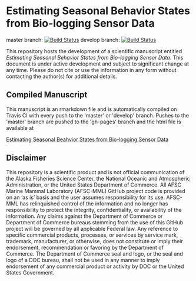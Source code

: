 
<!-- README.md is generated from README.Rmd. Please edit that file -->
Estimating Seasonal Behavior States from Bio-logging Sensor Data
================================================================

master branch:
[![Build Status](https://travis-ci.org/jmlondon/hsmm_seasons.svg?branch=master)](https://travis-ci.org/jmlondon/hsmm_seasons)
develop branch:
[![Build Status](https://travis-ci.org/jmlondon/hsmm_seasons.svg?branch=develop)](https://travis-ci.org/jmlondon/hsmm_seasons)

This repository hosts the development of a scientific manuscript entitled *Estimating Seasonal Behavior States from Bio-logging Sensor Data*. This document is under active development and subject to significant change at any time. Please do not cite or use the information in any form without contacting the author(s) for additional details.

Compiled Manuscript
-------------------

This manuscript is an rmarkdown file and is automatically compiled on Travis CI with every push to the 'master' or 'develop' branch. Pushes to the 'master' branch are pushed to the 'gh-pages' branch and the html file is available at

[Estimating Seasonal Beahvior States from Bio-logging Sensor Data](https://jmlondon.github.io/hsmm_seasons/hsmm_seasons.html)

Disclaimer
----------

This repository is a scientific product and is not official communication of the Alaska Fisheries Science Center, the National Oceanic and Atmospheric Administration, or the United States Department of Commerce. All AFSC Marine Mammal Laboratory (AFSC-MML) GitHub project code is provided on an ‘as is’ basis and the user assumes responsibility for its use. AFSC-MML has relinquished control of the information and no longer has responsibility to protect the integrity, confidentiality, or availability of the information. Any claims against the Department of Commerce or Department of Commerce bureaus stemming from the use of this GitHub project will be governed by all applicable Federal law. Any reference to specific commercial products, processes, or services by service mark, trademark, manufacturer, or otherwise, does not constitute or imply their endorsement, recommendation or favoring by the Department of Commerce. The Department of Commerce seal and logo, or the seal and logo of a DOC bureau, shall not be used in any manner to imply endorsement of any commercial product or activity by DOC or the United States Government.
